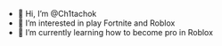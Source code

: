 - 👋 Hi, I’m @Ch1tachok
- 👀 I’m interested in play Fortnite and Roblox
- 🌱 I’m currently learning how to become pro in Roblox
